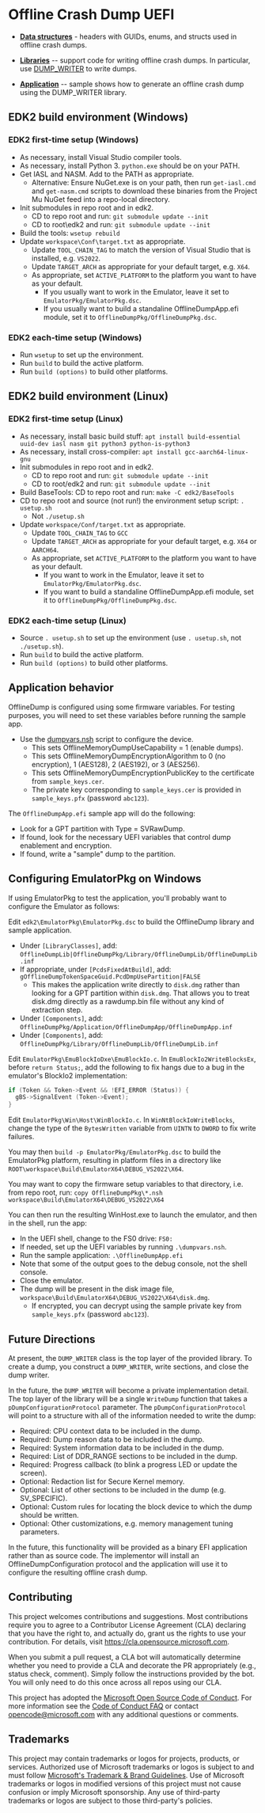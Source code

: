 # Offline Crash Dump UEFI

- **[Data structures](OfflineDumpPkg/Include/Guid/)** - headers with GUIDs, enums, and structs used in
  offline crash dumps.

- **[Libraries](OfflineDumpPkg/Include/Library/)** -- support code for writing offline crash dumps.
  In particular, use [DUMP_WRITER](OfflineDumpPkg/Include/Library/OfflineDumpWriter.h) to write dumps.

- **[Application](OfflineDumpPkg/Application/OfflineDumpApp/)** -- sample shows how to generate an offline crash
  dump using the DUMP_WRITER library.

## EDK2 build environment (Windows)

### EDK2 first-time setup (Windows)

- As necessary, install Visual Studio compiler tools.
- As necessary, install Python 3. `python.exe` should be on your PATH.
- Get IASL and NASM. Add to the PATH as appropriate.
  - Alternative: Ensure NuGet.exe is on your path, then run `get-iasl.cmd` and `get-nasm.cmd` scripts
    to download these binaries from the Project Mu NuGet feed into a repo-local directory.
- Init submodules in repo root and in edk2.
  - CD to repo root and run: `git submodule update --init`
  - CD to root\edk2 and run: `git submodule update --init`
- Build the tools: `wsetup rebuild`
- Update `workspace\Conf\target.txt` as appropriate.
  - Update `TOOL_CHAIN_TAG` to match the version of Visual Studio that is installed, e.g. `VS2022`.
  - Update `TARGET_ARCH` as appropriate for your default target, e.g. `X64`.
  - As appropriate, set `ACTIVE_PLATFORM` to the platform you want to have as your default.
    - If you usually want to work in the Emulator, leave it set to `EmulatorPkg/EmulatorPkg.dsc`.
    - If you usually want to build a standaline OfflineDumpApp.efi module, set it to `OfflineDumpPkg/OfflineDumpPkg.dsc`.

### EDK2 each-time setup (Windows)

- Run `wsetup` to set up the environment.
- Run `build` to build the active platform.
- Run `build (options)` to build other platforms.

## EDK2 build environment (Linux)

### EDK2 first-time setup (Linux)

- As necessary, install basic build stuff: `apt install build-essential uuid-dev iasl nasm git python3 python-is-python3`
- As necessary, install cross-compiler: `apt install gcc-aarch64-linux-gnu`
- Init submodules in repo root and in edk2.
  - CD to repo root and run: `git submodule update --init`
  - CD to root/edk2 and run: `git submodule update --init`
- Build BaseTools: CD to repo root and run: `make -C edk2/BaseTools`
- CD to repo root and source (not run!) the environment setup script: `. usetup.sh`
  - Not `./usetup.sh`
- Update `workspace/Conf/target.txt` as appropriate.
  - Update `TOOL_CHAIN_TAG` to `GCC`
  - Update `TARGET_ARCH` as appropriate for your default target, e.g. `X64` or `AARCH64`.
  - As appropriate, set `ACTIVE_PLATFORM` to the platform you want to have as your default.
    - If you want to work in the Emulator, leave it set to `EmulatorPkg/EmulatorPkg.dsc`.
    - If you want to build a standaline OfflineDumpApp.efi module, set it to `OfflineDumpPkg/OfflineDumpPkg.dsc`.

### EDK2 each-time setup (Linux)

- Source `. usetup.sh` to set up the environment (use `. usetup.sh`, not `./usetup.sh`).
- Run `build` to build the active platform.
- Run `build (options)` to build other platforms.

## Application behavior

OfflineDump is configured using some firmware variables. For testing purposes, you will need to set
these variables before running the sample app.

- Use the [dumpvars.nsh](OfflineDumpPkg/dumpvars.nsh) script to configure the device.
  - This sets OfflineMemoryDumpUseCapability = 1 (enable dumps).
  - This sets OfflineMemoryDumpEncryptionAlgorithm to 0 (no encryption), 1 (AES128), 2 (AES192), or 3 (AES256).
  - This sets OfflineMemoryDumpEncryptionPublicKey to the certificate from `sample_keys.cer`.
  - The private key corresponding to `sample_keys.cer` is provided in `sample_keys.pfx` (password `abc123`).

The `OfflineDumpApp.efi` sample app will do the following:

- Look for a GPT partition with Type = SVRawDump.
- If found, look for the necessary UEFI variables that control dump enablement and encryption.
- If found, write a "sample" dump to the partition.

## Configuring EmulatorPkg on Windows

If using EmulatorPkg to test the application, you'll probably want to configure the Emulator as follows:

Edit `edk2\EmulatorPkg\EmulatorPkg.dsc` to build the OfflineDump library and sample application.

- Under `[LibraryClasses]`, add: `OfflineDumpLib|OfflineDumpPkg/Library/OfflineDumpLib/OfflineDumpLib.inf`
- If appropriate, under `[PcdsFixedAtBuild]`, add: `gOfflineDumpTokenSpaceGuid.PcdDmpUsePartition|FALSE`
  - This makes the application write directly to `disk.dmg` rather than looking for a GPT partition within `disk.dmg`.
    That allows you to treat disk.dmg directly as a rawdump.bin file without any kind of extraction step.
- Under `[Components]`, add: `OfflineDumpPkg/Application/OfflineDumpApp/OfflineDumpApp.inf`
- Under `[Components]`, add: `OfflineDumpPkg/Library/OfflineDumpLib/OfflineDumpLib.inf`

Edit `EmulatorPkg\EmuBlockIoDxe\EmuBlockIo.c`. In `EmuBlockIo2WriteBlocksEx`, before `return Status;`, add the
following to fix hangs due to a bug in the emulator's BlockIo2 implementation:

```C
if (Token && Token->Event && !EFI_ERROR (Status)) {
  gBS->SignalEvent (Token->Event);
}
```

Edit `EmulatorPkg\Win\Host\WinBlockIo.c`. In `WinNtBlockIoWriteBlocks`, change the type of the `BytesWritten`
variable from `UINTN` to `DWORD` to fix write failures.

You may then `build -p EmulatorPkg/EmulatorPkg.dsc` to build the EmulatorPkg platform, resulting in
platform files in a directory like `ROOT\workspace\Build\EmulatorX64\DEBUG_VS2022\X64`.

You may want to copy the firmware setup variables to that directory, i.e. from repo root, run:
`copy OfflineDumpPkg\*.nsh workspace\Build\EmulatorX64\DEBUG_VS2022\X64`

You can then run the resulting WinHost.exe to launch the emulator, and then in the shell, run the app:

- In the UEFI shell, change to the FS0 drive: `FS0:`
- If needed, set up the UEFI variables by running `.\dumpvars.nsh`.
- Run the sample application: `.\OfflineDumpApp.efi`
- Note that some of the output goes to the debug console, not the shell console.
- Close the emulator.
- The dump will be present in the disk image file, `workspace\Build\EmulatorX64\DEBUG_VS2022\X64\disk.dmg`.
  - If encrypted, you can decrypt using the sample private key from `sample_keys.pfx` (password `abc123`).

## Future Directions

At present, the `DUMP_WRITER` class is the top layer of the provided library. To create a dump,
you construct a `DUMP_WRITER`, write sections, and close the dump writer.

In the future, the `DUMP_WRITER` will become a private implementation detail. The top layer of the
library will be a single `WriteDump` function that takes a `pDumpConfigurationProtocol` parameter.
The `pDumpConfigurationProtocol` will point to a structure with all of the information needed to
write the dump:

- Required: CPU context data to be included in the dump.
- Required: Dump reason data to be included in the dump.
- Required: System information data to be included in the dump.
- Required: List of DDR_RANGE sections to be included in the dump.
- Required: Progress callback (to blink a progress LED or update the screen).
- Optional: Redaction list for Secure Kernel memory.
- Optional: List of other sections to be included in the dump (e.g. SV_SPECIFIC).
- Optional: Custom rules for locating the block device to which the dump should be written.
- Optional: Other customizations, e.g. memory management tuning parameters.

In the future, this functionality will be provided as a binary EFI application rather than as source
code. The implementor will install an OfflineDumpConfiguration protocol and the application will use
it to configure the resulting offline crash dump.

## Contributing

This project welcomes contributions and suggestions.  Most contributions require you to agree to a
Contributor License Agreement (CLA) declaring that you have the right to, and actually do, grant us
the rights to use your contribution. For details, visit https://cla.opensource.microsoft.com.

When you submit a pull request, a CLA bot will automatically determine whether you need to provide
a CLA and decorate the PR appropriately (e.g., status check, comment). Simply follow the instructions
provided by the bot. You will only need to do this once across all repos using our CLA.

This project has adopted the [Microsoft Open Source Code of Conduct](https://opensource.microsoft.com/codeofconduct/).
For more information see the [Code of Conduct FAQ](https://opensource.microsoft.com/codeofconduct/faq/) or
contact [opencode@microsoft.com](mailto:opencode@microsoft.com) with any additional questions or comments.

## Trademarks

This project may contain trademarks or logos for projects, products, or services. Authorized use of Microsoft 
trademarks or logos is subject to and must follow 
[Microsoft's Trademark & Brand Guidelines](https://www.microsoft.com/en-us/legal/intellectualproperty/trademarks/usage/general).
Use of Microsoft trademarks or logos in modified versions of this project must not cause confusion or imply Microsoft sponsorship.
Any use of third-party trademarks or logos are subject to those third-party's policies.
